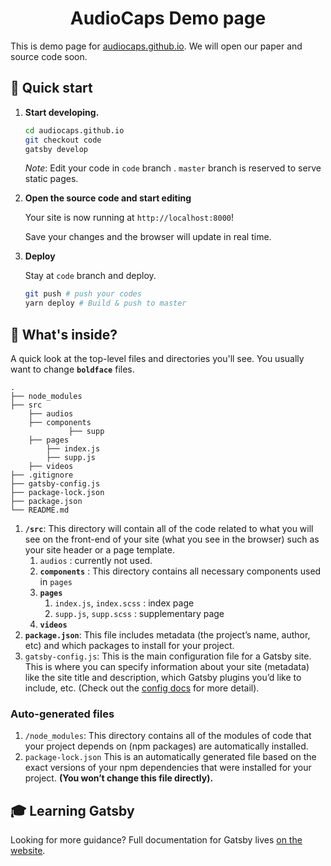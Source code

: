 <h1 align="center"> AudioCaps Demo page </h1> 



This is demo page for [audiocaps.github.io](audiocaps.github.io). We will open our paper and source code soon. 

## 🚀 Quick start

1. **Start developing.**

    ```sh
    cd audiocaps.github.io
    git checkout code
    gatsby develop
    ```

    *Note*: Edit your code in `code` branch .  `master` branch is reserved to serve static pages.

2. **Open the source code and start editing**

    Your site is now running at `http://localhost:8000`! 

    Save your changes and the browser will update in real time.

3.  **Deploy**

    Stay at `code` branch and deploy.

    ```sh
    git push # push your codes
    yarn deploy # Build & push to master
    ```

## 🧐 What's inside?

A quick look at the top-level files and directories you'll see. You usually want to change **`boldface`** files.

    .
    ├── node_modules
    ├── src
        ├── audios
        ├── components
        		 ├── supp
        ├── pages
            ├── index.js
            ├── supp.js
        ├── videos
    ├── .gitignore
    ├── gatsby-config.js
    ├── package-lock.json
    ├── package.json
    └── README.md

1.  **`/src`**: This directory will contain all of the code related to what you will see on the front-end of your site (what you see in the browser) such as your site header or a page template. 
    1.  `audios` : currently not used.
    2.  **`components`** : This directory contains all necessary components used in `pages`
    3.  **`pages`** 
        1.  `index.js`, `index.scss` : index page
        2.  `supp.js`, `supp.scss` : supplementary page
    4.  **`videos`**
2.  **`package.json`**: This file includes metadata (the project’s name, author, etc) and which packages to install for your project.
3.  `gatsby-config.js`: This is the main configuration file for a Gatsby site. This is where you can specify information about your site (metadata) like the site title and description, which Gatsby plugins you’d like to include, etc. (Check out the [config docs](https://www.gatsbyjs.org/docs/gatsby-config/) for more detail).

### Auto-generated files

1. `/node_modules`: This directory contains all of the modules of code that your project depends on (npm packages) are automatically installed.
2. `package-lock.json` This is an automatically generated file based on the exact versions of your npm dependencies that were installed for your project. **(You won’t change this file directly).**

## 🎓 Learning Gatsby

Looking for more guidance? Full documentation for Gatsby lives [on the website](https://www.gatsbyjs.org/).



## 
